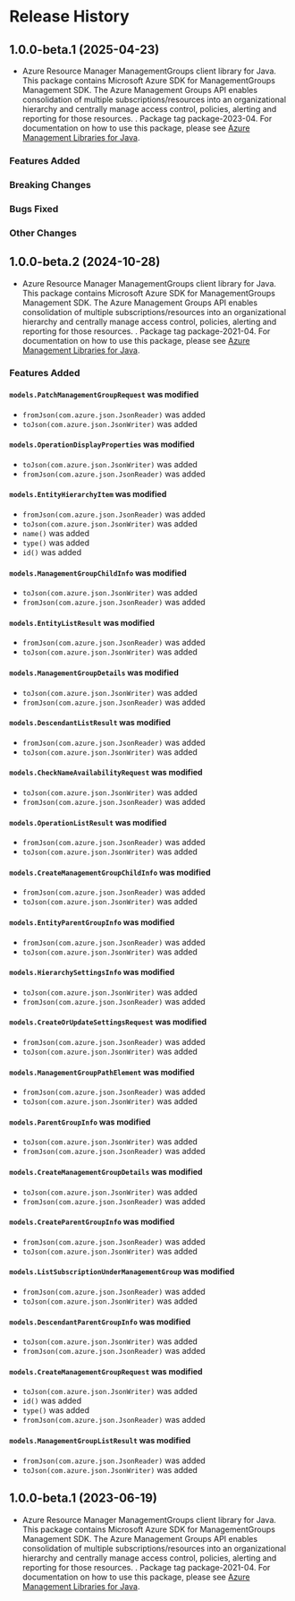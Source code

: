 # Release History

## 1.0.0-beta.1 (2025-04-23)

- Azure Resource Manager ManagementGroups client library for Java. This package contains Microsoft Azure SDK for ManagementGroups Management SDK. The Azure Management Groups API enables consolidation of multiple 
subscriptions/resources into an organizational hierarchy and centrally 
manage access control, policies, alerting and reporting for those resources.
. Package tag package-2023-04. For documentation on how to use this package, please see [Azure Management Libraries for Java](https://aka.ms/azsdk/java/mgmt).

### Features Added

### Breaking Changes

### Bugs Fixed

### Other Changes

## 1.0.0-beta.2 (2024-10-28)

- Azure Resource Manager ManagementGroups client library for Java. This package contains Microsoft Azure SDK for ManagementGroups Management SDK. The Azure Management Groups API enables consolidation of multiple 
subscriptions/resources into an organizational hierarchy and centrally 
manage access control, policies, alerting and reporting for those resources.
. Package tag package-2021-04. For documentation on how to use this package, please see [Azure Management Libraries for Java](https://aka.ms/azsdk/java/mgmt).

### Features Added

#### `models.PatchManagementGroupRequest` was modified

* `fromJson(com.azure.json.JsonReader)` was added
* `toJson(com.azure.json.JsonWriter)` was added

#### `models.OperationDisplayProperties` was modified

* `toJson(com.azure.json.JsonWriter)` was added
* `fromJson(com.azure.json.JsonReader)` was added

#### `models.EntityHierarchyItem` was modified

* `fromJson(com.azure.json.JsonReader)` was added
* `toJson(com.azure.json.JsonWriter)` was added
* `name()` was added
* `type()` was added
* `id()` was added

#### `models.ManagementGroupChildInfo` was modified

* `toJson(com.azure.json.JsonWriter)` was added
* `fromJson(com.azure.json.JsonReader)` was added

#### `models.EntityListResult` was modified

* `fromJson(com.azure.json.JsonReader)` was added
* `toJson(com.azure.json.JsonWriter)` was added

#### `models.ManagementGroupDetails` was modified

* `toJson(com.azure.json.JsonWriter)` was added
* `fromJson(com.azure.json.JsonReader)` was added

#### `models.DescendantListResult` was modified

* `fromJson(com.azure.json.JsonReader)` was added
* `toJson(com.azure.json.JsonWriter)` was added

#### `models.CheckNameAvailabilityRequest` was modified

* `toJson(com.azure.json.JsonWriter)` was added
* `fromJson(com.azure.json.JsonReader)` was added

#### `models.OperationListResult` was modified

* `fromJson(com.azure.json.JsonReader)` was added
* `toJson(com.azure.json.JsonWriter)` was added

#### `models.CreateManagementGroupChildInfo` was modified

* `fromJson(com.azure.json.JsonReader)` was added
* `toJson(com.azure.json.JsonWriter)` was added

#### `models.EntityParentGroupInfo` was modified

* `fromJson(com.azure.json.JsonReader)` was added
* `toJson(com.azure.json.JsonWriter)` was added

#### `models.HierarchySettingsInfo` was modified

* `toJson(com.azure.json.JsonWriter)` was added
* `fromJson(com.azure.json.JsonReader)` was added

#### `models.CreateOrUpdateSettingsRequest` was modified

* `fromJson(com.azure.json.JsonReader)` was added
* `toJson(com.azure.json.JsonWriter)` was added

#### `models.ManagementGroupPathElement` was modified

* `fromJson(com.azure.json.JsonReader)` was added
* `toJson(com.azure.json.JsonWriter)` was added

#### `models.ParentGroupInfo` was modified

* `toJson(com.azure.json.JsonWriter)` was added
* `fromJson(com.azure.json.JsonReader)` was added

#### `models.CreateManagementGroupDetails` was modified

* `toJson(com.azure.json.JsonWriter)` was added
* `fromJson(com.azure.json.JsonReader)` was added

#### `models.CreateParentGroupInfo` was modified

* `fromJson(com.azure.json.JsonReader)` was added
* `toJson(com.azure.json.JsonWriter)` was added

#### `models.ListSubscriptionUnderManagementGroup` was modified

* `fromJson(com.azure.json.JsonReader)` was added
* `toJson(com.azure.json.JsonWriter)` was added

#### `models.DescendantParentGroupInfo` was modified

* `toJson(com.azure.json.JsonWriter)` was added
* `fromJson(com.azure.json.JsonReader)` was added

#### `models.CreateManagementGroupRequest` was modified

* `toJson(com.azure.json.JsonWriter)` was added
* `id()` was added
* `type()` was added
* `fromJson(com.azure.json.JsonReader)` was added

#### `models.ManagementGroupListResult` was modified

* `fromJson(com.azure.json.JsonReader)` was added
* `toJson(com.azure.json.JsonWriter)` was added

## 1.0.0-beta.1 (2023-06-19)

- Azure Resource Manager ManagementGroups client library for Java. This package contains Microsoft Azure SDK for ManagementGroups Management SDK. The Azure Management Groups API enables consolidation of multiple 
subscriptions/resources into an organizational hierarchy and centrally 
manage access control, policies, alerting and reporting for those resources.
. Package tag package-2021-04. For documentation on how to use this package, please see [Azure Management Libraries for Java](https://aka.ms/azsdk/java/mgmt).
